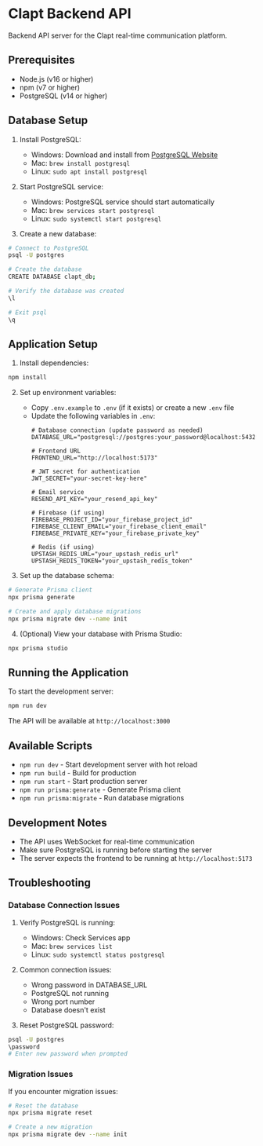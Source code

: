 # Clapt Backend API

Backend API server for the Clapt real-time communication platform.

## Prerequisites

- Node.js (v16 or higher)
- npm (v7 or higher)
- PostgreSQL (v14 or higher)

## Database Setup

1. Install PostgreSQL:
   - Windows: Download and install from [PostgreSQL Website](https://www.postgresql.org/download/windows/)
   - Mac: `brew install postgresql`
   - Linux: `sudo apt install postgresql`

2. Start PostgreSQL service:
   - Windows: PostgreSQL service should start automatically
   - Mac: `brew services start postgresql`
   - Linux: `sudo systemctl start postgresql`

3. Create a new database:
```bash
# Connect to PostgreSQL
psql -U postgres

# Create the database
CREATE DATABASE clapt_db;

# Verify the database was created
\l

# Exit psql
\q
```

## Application Setup

1. Install dependencies:
```bash
npm install
```

2. Set up environment variables:
   - Copy `.env.example` to `.env` (if it exists) or create a new `.env` file
   - Update the following variables in `.env`:
     ```
     # Database connection (update password as needed)
     DATABASE_URL="postgresql://postgres:your_password@localhost:5432/clapt_db"
     
     # Frontend URL
     FRONTEND_URL="http://localhost:5173"
     
     # JWT secret for authentication
     JWT_SECRET="your-secret-key-here"
     
     # Email service
     RESEND_API_KEY="your_resend_api_key"
     
     # Firebase (if using)
     FIREBASE_PROJECT_ID="your_firebase_project_id"
     FIREBASE_CLIENT_EMAIL="your_firebase_client_email"
     FIREBASE_PRIVATE_KEY="your_firebase_private_key"
     
     # Redis (if using)
     UPSTASH_REDIS_URL="your_upstash_redis_url"
     UPSTASH_REDIS_TOKEN="your_upstash_redis_token"
     ```

3. Set up the database schema:
```bash
# Generate Prisma client
npx prisma generate

# Create and apply database migrations
npx prisma migrate dev --name init
```

4. (Optional) View your database with Prisma Studio:
```bash
npx prisma studio
```

## Running the Application

To start the development server:
```bash
npm run dev
```

The API will be available at `http://localhost:3000`

## Available Scripts

- `npm run dev` - Start development server with hot reload
- `npm run build` - Build for production
- `npm run start` - Start production server
- `npm run prisma:generate` - Generate Prisma client
- `npm run prisma:migrate` - Run database migrations

## Development Notes

- The API uses WebSocket for real-time communication
- Make sure PostgreSQL is running before starting the server
- The server expects the frontend to be running at `http://localhost:5173`

## Troubleshooting

### Database Connection Issues

1. Verify PostgreSQL is running:
   - Windows: Check Services app
   - Mac: `brew services list`
   - Linux: `sudo systemctl status postgresql`

2. Common connection issues:
   - Wrong password in DATABASE_URL
   - PostgreSQL not running
   - Wrong port number
   - Database doesn't exist

3. Reset PostgreSQL password:
```bash
psql -U postgres
\password
# Enter new password when prompted
```

### Migration Issues

If you encounter migration issues:
```bash
# Reset the database
npx prisma migrate reset

# Create a new migration
npx prisma migrate dev --name init
```
